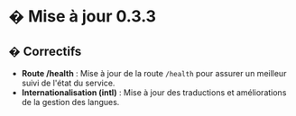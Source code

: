 # � Mise à jour 0.3.3

## � Correctifs
* **Route /health** : Mise à jour de la route `/health` pour assurer un meilleur suivi de l'état du service.
* **Internationalisation (intl)** : Mise à jour des traductions et améliorations de la gestion des langues.
